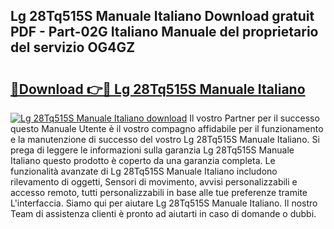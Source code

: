## Lg 28Tq515S Manuale Italiano Download gratuit PDF - Part-02G Italiano Manuale del proprietario del servizio OG4GZ

# <h2><a href="http://dfdvxa3.blite.top/?on=Lg+28Tq515S+Manuale+Italiano">🔗Download 👉🔴 Lg 28Tq515S Manuale Italiano</a></h2>

[![Lg 28Tq515S Manuale Italiano download](https://i.imgur.com/lujVjoI.png)](http://dfdvxa3.blite.top/?on=Lg+28Tq515S+Manuale+Italiano)
Il vostro Partner per il successo questo Manuale Utente è il vostro compagno affidabile per il funzionamento e la manutenzione di successo del vostro Lg 28Tq515S Manuale Italiano. Si prega di leggere le informazioni sulla garanzia Lg 28Tq515S Manuale Italiano questo prodotto è coperto da una garanzia completa. Le funzionalità avanzate di Lg 28Tq515S Manuale Italiano includono rilevamento di oggetti, Sensori di movimento, avvisi personalizzabili e accesso remoto, tutti personalizzabili in base alle tue preferenze tramite L'interfaccia. Siamo qui per aiutare Lg 28Tq515S Manuale Italiano. Il nostro Team di assistenza clienti è pronto ad aiutarti in caso di domande o dubbi.
